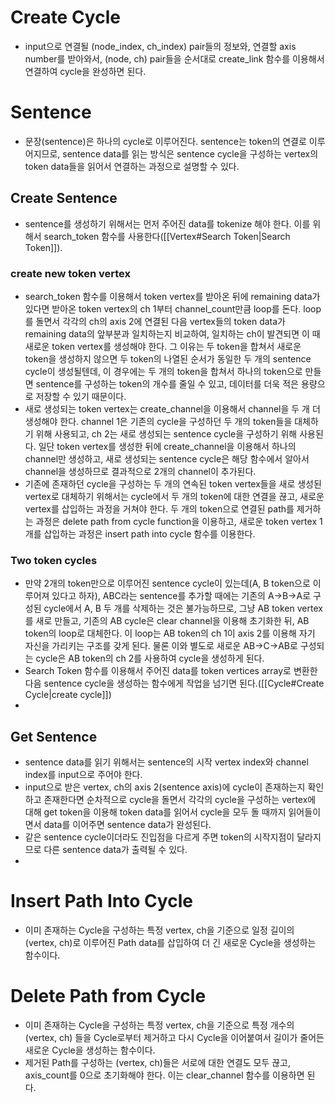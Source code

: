 # Create Cycle
- input으로 연결될 (node_index, ch_index) pair들의 정보와, 연결할 axis number를 받아와서, (node, ch) pair들을 순서대로 create_link 함수를 이용해서 연결하여 cycle을 완성하면 된다. 
# Sentence
- 문장(sentence)은 하나의 cycle로 이루어진다. sentence는 token의 연결로 이루어지므로, sentence data를 읽는 방식은 sentence cycle을 구성하는 vertex의 token data들을 읽어서 연결하는 과정으로 설명할 수 있다. 
## Create Sentence
- sentence를 생성하기 위해서는 먼저 주어진 data를 tokenize 해야 한다. 이를 위해서 search_token 함수를 사용한다([[Vertex#Search Token|Search Token]]). 
### create new token vertex
- search_token 함수를 이용해서 token vertex를 받아온 뒤에 remaining data가 있다면 받아온 token vertex의 ch 1부터 channel_count만큼 loop를 돈다. loop를 돌면서 각각의 ch의 axis 2에 연결된 다음 vertex들의 token data가 remaining data의 앞부분과 일치하는지 비교하여, 일치하는 ch이 발견되면 이 때 새로운 token vertex를 생성해야 한다. 그 이유는 두 token을 합쳐서 새로운 token을 생성하지 않으면 두 token의 나열된 순서가 동일한 두 개의 sentence cycle이 생성될텐데, 이 경우에는 두 개의 token을 합쳐서 하나의 token으로 만들면 sentence를 구성하는 token의 개수를 줄일 수 있고, 데이터를 더욱 적은 용량으로 저장할 수 있기 때문이다. 
- 새로 생성되는 token vertex는 create_channel을 이용해서 channel을 두 개 더 생성해야 한다. channel 1은 기존의 cycle을 구성하던 두 개의 token들을 대체하기 위해 사용되고, ch 2는 새로 생성되는 sentence cycle을 구성하기 위해 사용된다. 일단 token vertex를 생성한 뒤에 create_channel을 이용해서 하나의 channel만 생성하고, 새로 생성되는 sentence cycle은 해당 함수에서 알아서 channel을 생성하므로 결과적으로 2개의 channel이 추가된다. 
- 기존에 존재하던 cycle을 구성하는 두 개의 연속된 token vertex들을 새로 생성된 vertex로 대체하기 위해서는 cycle에서 두 개의 token에 대한 연결을 끊고, 새로운 vertex를 삽입하는 과정을 거쳐야 한다. 두 개의 token으로 연결된 path를 제거하는 과정은 delete path from cycle function을 이용하고, 새로운 token vertex 1개를 삽입하는 과정은 insert path into cycle 함수를 이용한다. 
### Two token cycles
- 만약 2개의 token만으로 이루어진 sentence cycle이 있는데(A, B token으로 이루어져 있다고 하자), ABC라는 sentence를 추가할 때에는 기존의 A->B->A로 구성된 cycle에서 A, B 두 개를 삭제하는 것은 불가능하므로, 그냥 AB token vertex를 새로 만들고, 기존의 AB cycle은 clear channel을 이용해 초기화한 뒤, AB token의 loop로 대체한다. 이 loop는 AB token의 ch 1이 axis 2를 이용해 자기 자신을 가리키는 구조를 갖게 된다. 물론 이와 별도로 새로운 AB->C->AB로 구성되는 cycle은 AB token의 ch 2를 사용하여 cycle을 생성하게 된다. 
- Search Token 함수를 이용해서 주어진 data를 token vertices array로 변환한 다음 sentence cycle을 생성하는 함수에게 작업을 넘기면 된다.([[Cycle#Create Cycle|create cycle]]) 
- 
## Get Sentence
- sentence data를 읽기 위해서는 sentence의 시작 vertex index와 channel index를 input으로 주어야 한다. 
- input으로 받은 vertex, ch의 axis 2(sentence axis)에 cycle이 존재하는지 확인하고 존재한다면 순차적으로 cycle을 돌면서 각각의 cycle을 구성하는 vertex에 대해 get token을 이용해 token data를 읽어서 cycle을 모두 돌 때까지 읽어들이면서 data를 이어주면 sentence data가 완성된다. 
- 같은 sentence cycle이더라도 진입점을 다르게 주면 token의 시작지점이 달라지므로 다른 sentence data가 출력될 수 있다. 
- 
# Insert Path Into Cycle
- 이미 존재하는 Cycle을 구성하는 특정 vertex, ch을 기준으로 일정 길이의 (vertex, ch)로 이루어진 Path data를 삽입하여 더 긴 새로운 Cycle을 생성하는 함수이다. 
# Delete Path from Cycle
- 이미 존재하는 Cycle을 구성하는 특정 vertex, ch을 기준으로 특정 개수의 (vertex, ch) 들을 Cycle로부터 제거하고 다시 Cycle을 이어붙여서 길이가 줄어든 새로운 Cycle을 생성하는 함수이다. 
- 제거된 Path를 구성하는 (vertex, ch)들은 서로에 대한 연결도 모두 끊고, axis_count를 0으로 초기화해야 한다.  이는 clear_channel 함수를 이용하면 된다. 